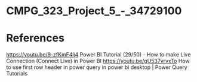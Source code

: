 # CMPG_323_Project_5_-_34729100

# References
https://youtu.be/9-zfKmF4lj4 Power BI Tutorial (29/50) - How to make Live Connection (Connect Live) in Power BI
https://youtu.be/gU537vrvxTo How to use first row header in power query in power bi desktop | Power Query Tutorials


